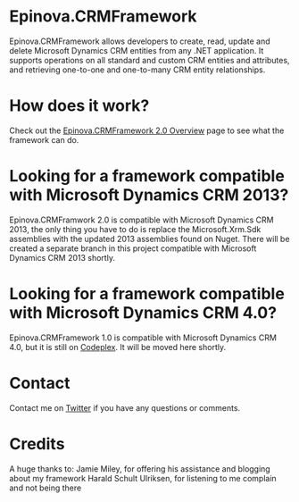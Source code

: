 Epinova.CRMFramework
====================

Epinova.CRMFramework allows developers to create, read, update and delete Microsoft Dynamics CRM entities from any .NET application. It supports operations on all standard and custom CRM entities and attributes, and retrieving one-to-one and one-to-many CRM entity relationships.

How does it work?
=================

Check out the [Epinova.CRMFramework 2.0 Overview](https://github.com/karolikl/Epinova.CRMFramework/wiki/Epinova.CRMFramework-2.0-Overview) page to see what the framework can do.

Looking for a framework compatible with Microsoft Dynamics CRM 2013?
====================================================================
Epinova.CRMFramwork 2.0 is compatible with Microsoft Dynamics CRM 2013, the only thing you have to do is replace the Microsoft.Xrm.Sdk assemblies with the updated 2013 assemblies found on Nuget. 
There will be created a separate branch in this project compatible with Microsoft Dynamics CRM 2013 shortly.

Looking for a framework compatible with Microsoft Dynamics CRM 4.0?
===================================================================
Epinova.CRMFramework 1.0 is compatible with Microsoft Dynamics CRM 4.0, but it is still on [Codeplex](http://crmframework.codeplex.com/). It will be moved here shortly.

Contact
=======
Contact me on [Twitter](http://www.twitter.com/karolikl) if you have any questions or comments. 

Credits
=======
A huge thanks to:
Jamie Miley, for offering his assistance and blogging about my framework
Harald Schult Ulriksen, for listening to me complain and not being there


